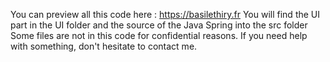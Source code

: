 You can preview all this code here : https://basilethiry.fr
You will find the UI part in the UI folder and the source of the Java Spring into the src folder
Some files are not in this code for confidential reasons. If you need help with something, don't hesitate to contact me.


